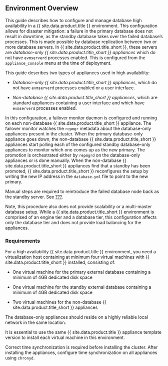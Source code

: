 ## Environment Overview

This guide describes how to configure and manage database high
availability in a {{ site.data.product.title }} environment. This configuration allows
for disaster mitigation: a failure in the primary database does not
result in downtime, as the standby database takes over the failed
database’s processes. This is made possible by database replication
between two or more database servers. In {{ site.data.product.title_short }}, these
servers are *database-only {{ site.data.product.title_short }} appliances* which do
not have `evmserverd` processes enabled. This is configured from the
`appliance_console` menu at the time of deployment.

This guide describes two types of appliances used in high availability:

  - *Database-only {{ site.data.product.title_short }} appliances*, which do not have
    `evmserverd` processes enabled or a user interface.

  - *Non-database {{ site.data.product.title_short }} appliances*, which are standard
    appliances containing a user interface and which have `evmserverd`
    processes enabled.

In this configuration, a failover monitor daemon is configured and
running on each non-database {{ site.data.product.title_short }} appliance. The
failover monitor watches the `repmgr` metadata about the database-only
appliances present in the cluster. When the primary database-only
appliance goes down, the non-database {{ site.data.product.title_short }} appliances
start polling each of the configured standby database-only appliances to
monitor which one comes up as the new primary. The promotion is
orchestrated either by `repmgrd` on the database-only appliances or is
done manually. When the non-database {{ site.data.product.title_short }} appliances
find that a standby has been promoted, {{ site.data.product.title_short }}
reconfigures the setup by writing the new IP address in the
`database.yml` file to point to the new primary.

<div class="note">

Manual steps are required to reintroduce the failed database node back
as the standby server. See [???](#reintroducing_the_failed_node).

</div>

Note, this procedure also does not provide scalability or a multi-master
database setup. While a {{ site.data.product.title_short }} environment is comprised
of an engine tier and a database tier, this configuration affects only
the database tier and does not provide load balancing for the
appliances.

### Requirements

For a high availability {{ site.data.product.title }} environment, you need a
virtualization host containing at minimum four virtual machines with
{{ site.data.product.title_short }} installed, consisting of:

  - One virtual machine for the primary external database containing a
    minimum of 4GB dedicated disk space

  - One virtual machine for the standby external database containing a
    minimum of 4GB dedicated disk space

  - Two virtual machines for the non-database {{ site.data.product.title_short }}
    appliances

The database-only appliances should reside on a highly reliable local
network in the same location.

<div class="important">

It is essential to use the same {{ site.data.product.title }} appliance template
version to install each virtual machine in this environment.

</div>

Correct time synchronization is required before installing the cluster.
After installing the appliances, configure time synchronization on all
appliances using `chronyd`.
